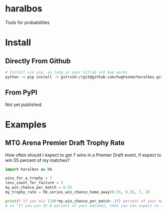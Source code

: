 # haralbos
Tools for probabilities

# Install

## Directly From Github

```bash
# Install via pip, as long as your Gitlab ssh key works
python -m pip install -U git+ssh://git@github.com/hughsonm/haralbos.git
```

## From PyPI

Not yet published.

# Examples

## MTG Arena Premier Draft Trophy Rate

How often should I expect to get 7 wins in a Premier Draft event, if expect to win 55 percent of my matches?

```python
import haralbos as hb

wins_for_a_trophy = 7
loss_count_for_failure = 3
my_win_chance_per_match = 0.55
my_trophy_rate = hb.series_win_chance_home_away(0.55, 0.55, 7, 3)

print(f'If you win {100*my_win_chance_per_match:.1f} percent of your matches, then you can expect to trophy {100*my_trophy_rate:.1f} percent of your Premier Drafts')
# => "If you win 55.0 percent of your matches, then you can expect to trophy 15.0 percent of your Premier Drafts"
```


